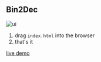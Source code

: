 ## Bin2Dec

![ui](https://i.ibb.co/wy4VVGK/image.png)

1. drag `index.html` into the browser
2. that's it

[live demo](https://riobits.github.io/Bin2Dec/)

